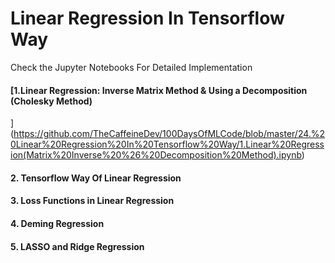 # Linear Regression In Tensorflow Way

Check the Jupyter Notebooks For Detailed Implementation


#### [1.Linear Regression: Inverse Matrix Method & Using a Decomposition (Cholesky Method)
](https://github.com/TheCaffeineDev/100DaysOfMLCode/blob/master/24.%20Linear%20Regression%20In%20Tensorflow%20Way/1.Linear%20Regression(Matrix%20Inverse%20%26%20Decomposition%20Method).ipynb)

#### 2.  Tensorflow Way Of Linear Regression

#### 3.  Loss Functions in Linear Regression

#### 4.  Deming Regression

#### 5. LASSO and Ridge Regression



